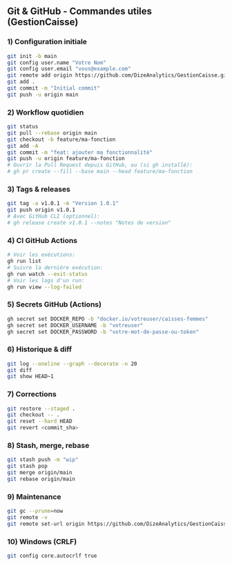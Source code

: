 ## Git & GitHub - Commandes utiles (GestionCaisse)

### 1) Configuration initiale
```bash
git init -b main
git config user.name "Votre Nom"
git config user.email "vous@example.com"
git remote add origin https://github.com/DizeAnalytics/GestionCaisse.git
git add .
git commit -m "Initial commit"
git push -u origin main
```

### 2) Workflow quotidien
```bash
git status
git pull --rebase origin main
git checkout -b feature/ma-fonction
git add -A
git commit -m "feat: ajouter ma fonctionnalité"
git push -u origin feature/ma-fonction
# Ouvrir la Pull Request depuis GitHub, ou (si gh installé):
# gh pr create --fill --base main --head feature/ma-fonction
```

### 3) Tags & releases
```bash
git tag -a v1.0.1 -m "Version 1.0.1"
git push origin v1.0.1
# Avec GitHub CLI (optionnel):
# gh release create v1.0.1 --notes "Notes de version"
```

### 4) CI GitHub Actions
```bash
# Voir les exécutions:
gh run list
# Suivre la dernière exécution:
gh run watch --exit-status
# Voir les logs d'un run:
gh run view --log-failed
```

### 5) Secrets GitHub (Actions)
```bash
gh secret set DOCKER_REPO -b "docker.io/votreuser/caisses-femmes"
gh secret set DOCKER_USERNAME -b "votreuser"
gh secret set DOCKER_PASSWORD -b "votre-mot-de-passe-ou-token"
```

### 6) Historique & diff
```bash
git log --oneline --graph --decorate -n 20
git diff
git show HEAD~1
```

### 7) Corrections
```bash
git restore --staged .
git checkout -- .
git reset --hard HEAD
git revert <commit_sha>
```

### 8) Stash, merge, rebase
```bash
git stash push -m "wip"
git stash pop
git merge origin/main
git rebase origin/main
```

### 9) Maintenance
```bash
git gc --prune=now
git remote -v
git remote set-url origin https://github.com/DizeAnalytics/GestionCaisse.git
```

### 10) Windows (CRLF)
```bash
git config core.autocrlf true
```



